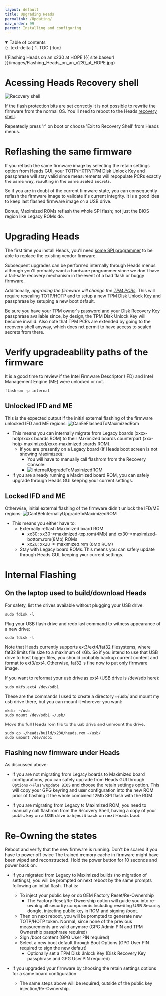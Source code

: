 ```yaml
---
layout: default
title: Upgrading Heads
permalink: /Updating/
nav_order: 99
parent: Installing and configuring
---
```


<!-- markdownlint-disable MD033 -->
<details open markdown="block">
  <summary>
    Table of contents
  </summary>
  {: .text-delta }
1. TOC
{:toc}
</details>
<!-- markdownlint-enable MD033 -->


![Flashing Heads on an x230 at HOPE]({{ site.baseurl }}/images/Flashing_Heads_on_an_x230_at_HOPE.jpg)


Acessing Heads Recovery shell
===

![Recovery shell](/images/Recovery_shell.jpg)

If the flash protection bits are set correctly it is not possible to
 rewrite the firmware from the normal OS.  You'll need to reboot
 to the Heads [recovery shell](/RecoveryShell/).

Repeatedly press 'r' on boot or choose 'Exit to Recovery Shell' from Heads menus.


Reflashing the same firmware
===
If you reflash the same firmware image by selecting the retain settings option from Heads GUI, your 
 TOTP/HOTP/TPM Disk Unlock Key and passphrase will stay valid since measurements will repopulate PCRs
 exactly the same way, resulting in the same sealed secrets.

So if you are in doubt of the current firmware state, you can consequently reflash the firmware image 
 to validate it's current integrity. It is a good idea to keep last flashed firmware image on a USB
 drive.

Bonus, Maximized ROMs reflash the whole SPI flash; not just the BIOS region like Legacy ROMs do.


Upgrading Heads
===

The first time you install Heads, you'll need [some SPI programmer](/Prerequisites#required-equipment) 
 to be able to replace the existing vendor firmware.  

Subsequent upgrades can be performed internally through Heads menus although you'll probably 
 want a hardware programmer since we don't have a fail-safe recovery mechanism in the event of
 a bad flash or buggy firmware.

Additionally, *upgrading the firmware will change the [TPM PCRs](/Keys/#tpm-pcrs)*.
 This will require resealing TOTP/HOTP and to setup a new TPM Disk Unlock Key and passphrase
 by setuping a new boot default.  

Be sure you have your TPM owner's password and your Disk Recovery Key passphrase available 
 since, by design, the TPM Disk Unlock Key will become invalid. Also note that TPM PCRs are 
 extended by going to the recovery shell anyway, which does not permit to have access to
 sealed secrets from there.


Verify upgradeability paths of the firmware
====

It is a good time to review if the Intel Firmware Descriptor (IFD) and
 Intel Management Engine (ME) were unlocked or not. 

```shell
flashrom -p internal
```


Unlocked IFD and ME
----
This is the expected output if the initial external flashing of the firmware unlocked IFD and ME regions:
![CanBeFlashedToMaximizedRom](https://user-images.githubusercontent.com/827570/167728631-85a5ca9e-48f6-4d4f-8544-532fa75bf5d3.jpeg)
- This means you can internally migrate from Legacy boards (xxxx-hotp/xxxx boards ROM) to their Maximized boards counterpart (xxx-hotp-maximized/xxxx-maximized boards ROM).
  - If you are presently on a Legacy board (If Heads boot screen is not showing Maximized):
    - You will have to manually call flashrom from the Recovery Console:
    - ![InternalUpgradeToMaximizedROM](https://user-images.githubusercontent.com/827570/167729694-6ff8da60-986a-4ec3-9b2d-4fa94e42d3fa.jpeg)
- If you are already running a Maximized board ROM, you can safely upgrade through Heads GUI keeping your current settings. 


Locked IFD and ME
----
Otherwise, initial external flashing of the firmware didn't unlock the IFD/ME regions:
![CantBeInternallyUpgradeToMaximizedROM](https://user-images.githubusercontent.com/827570/167728658-731362da-a676-4610-becb-ff94f2ff48b1.jpeg)
- This means you either have to:
  - Externally reflash Maximized board ROM 
    - xx30: xx30-*maximized-top.rom(4Mb) and xx30-*maximized-bottom.rom(8Mb) ROMs 
    - xx20: xx20-*-maximized.rom (8Mb ROM)
  - Stay with Legacy board ROMs. This means you can safely update through Heads GUI, keeping your current settings.


Internal Flashing
===

On the laptop used to build/download Heads 
---
For safety, list the drives available without plugging your USB drive:
```shell
sudo fdisk -l
```


Plug your USB flash drive and redo last command to witness appearance of a new drive:

```shell
sudo fdisk -l
```

Note that Heads currently supports ext3/ext4/fat32 filesystems, where fat32 limits 
 file size to a maximum of 4Gb. So if you intend to use that USB drive to host bigger
 files, you should probably backup current content and format to ext3/ext4.
 Otherwise, fat32 is fine now to put only firmware image.

If you want to reformat your usb drive as ext4 (USB drive is /dev/sdb here):

```shell
sudo mkfs.ext4 /dev/sdb1
```

These are the commands I used to create a directory ~/usb/ and mount my usb
 drive there, but you can mount it wherever you want:

```shell
mkdir ~/usb
sudo mount /dev/sdb1 ~/usb/
```

Move the full Heads rom file to the usb drive and unmount the drive:

```shell
sudo cp ~/heads/build/x230/heads.rom ~/usb/
sudo umount /dev/sdb1
```


Flashing new firmware under Heads
---
As discussed above: 

- If you are not migrating from Legacy boards to Maximized board configurations, 
 you can safely upgrade from Heads GUI through `Options->Flash/Update BIOS`
 and choose the retain settings option. This will copy your GPG keyring and user configuration
 into the new ROM prior of flashing it the whole combined 12Mb SPI flash with the ROM.

- If you are migrating from Legacy to Maximized ROM, you need to manually call flashrom
 from the Recovery Shell, having a copy of your public key on a USB drive to inject it back
 on next Heads boot.


Re-Owning the states
===
Reboot and verify that the new firmware is running. Don't be scared if you have to power off twice
 The trained memory cache in firmware might have been wiped and reconstructed. Hold the power
 button for 10 seconds and power back on.

- If you migrated from Legacy to Maximized builds (no migration of settings), you will
 be prompted on next reboot by the same prompts following an initial flash. That is:
  - To inject your public key or do OEM Factory Reset/Re-Ownership
    - The Factory Reset/Re-Ownership option will guide you into re-owning all security components
     including resetting USB Security dongle, injecting public key in ROM and signing /boot.
  - Then on next reboot, you will be prompted to generate new TOTP/HOTP token. Normal, since none
   of the previous measurements are valid anymore (GPG Admin PIN and TPM Ownership passphrase required)
  - Sign /boot content (GPG User PIN required)
  - Select a new boot default through Boot Options (GPG User PIN required to sign the new default)
    - Optionally set a TPM Disk Unlock Key (Disk Recovery Key passphrase and GPG User PIN required)

- If you upgraded your firmware by choosing the retain settings options for a same board configuration 
  - The same steps above will be required, outside of the public key injection/Re-Ownership.
